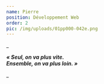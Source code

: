 ```yaml
---
name: Pierre
position: Développement Web
order: 2
pic: /img/uploads/01pp000-042e.png
---
```

_

**_« Seul, on va plus vite.  
Ensemble, on va plus loin. »_**

_
